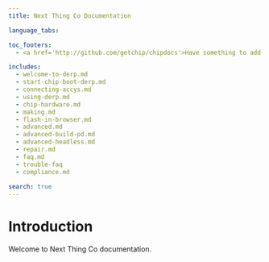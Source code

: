 ```yaml
---
title: Next Thing Co Documentation

language_tabs:

toc_footers:
  - <a href='http://github.com/getchip/chipdocs'>Have something to add or change?<br>Visit our GitHub!</a>

includes:
  - welcome-to-derp.md
  - start-chip-boot-derp.md
  - connecting-accys.md
  - using-derp.md
  - chip-hardware.md
  - making.md
  - flash-in-browser.md
  - advanced.md
  - advanced-build-pd.md
  - advanced-headless.md
  - repair.md
  - faq.md
  - trouble-faq
  - compliance.md
  
search: true
---
```


# Introduction
Welcome to Next Thing Co documentation.
